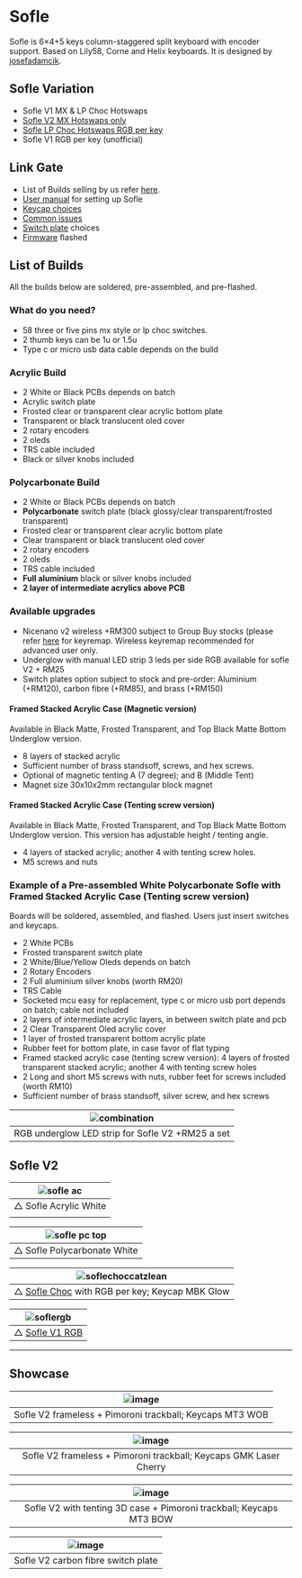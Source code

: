 # Sofle

Sofle is 6×4+5 keys column-staggered split keyboard with encoder support. Based on Lily58, Corne and Helix keyboards. It is designed by [josefadamcik](https://github.com/josefadamcik/SofleKeyboard). 

## Sofle Variation
- Sofle V1 MX & LP Choc Hotswaps
- [Sofle V2 MX Hotswaps only](https://github.com/superxc3/xcmkb/tree/main/list%20of%20items/list%20of%20keyboards/60percent/sofle)
- [Sofle LP Choc Hotswaps RGB per key](https://github.com/superxc3/xcmkb/tree/main/list%20of%20items/list%20of%20keyboards/60percent/sofle/sofle%20choc)
- Sofle V1 RGB per key (unofficial)

## Link Gate
- List of Builds selling by us refer [here](https://github.com/superxc3/xcmkb/blob/main/list%20of%20items/list%20of%20keyboards/60percent/sofle/readme.md#list-of-builds).
- [User manual](https://github.com/superxc3/xcmkb/blob/main/list%20of%20items/list%20of%20keyboards/60percent/sofle/user%20manual.md) for setting up Sofle
- [Keycap choices](https://github.com/superxc3/xcmkb/blob/main/list%20of%20guide/keycap.md)
- [Common issues](https://github.com/superxc3/xcmkb/blob/main/list%20of%20guide/common%20issues.md)
- [Switch plate](https://github.com/superxc3/xcmkb/blob/main/list%20of%20guide/switch%20plate.md) choices 
- [Firmware](https://github.com/superxc3/xcmkb/tree/main/list%20of%20items/list%20of%20keyboards/60percent/sofle/sofle%20v1%20%26%20v2%20mx/firmware) flashed

## List of Builds
All the builds below are soldered, pre-assembled, and pre-flashed. 

### What do you need?
- 58 three or five pins mx style or lp choc switches. 
- 2 thumb keys can be 1u or 1.5u
- Type c or micro usb data cable depends on the build

### Acrylic Build 
- 2 White or Black PCBs depends on batch
- Acrylic switch plate
- Frosted clear or transparent clear acrylic bottom plate
- Transparent or black translucent oled cover
- 2 rotary encoders
- 2 oleds
- TRS cable included
- Black or silver knobs included

### Polycarbonate Build
- 2 White or Black PCBs depends on batch
- **Polycarbonate** switch plate (black glossy/clear transparent/frosted transparent)
- Frosted clear or transparent clear acrylic bottom plate
- Clear transparent or black translucent oled cover
- 2 rotary encoders
- 2 oleds
- TRS cable included
- **Full aluminium** black or silver knobs included
- **2 layer of intermediate acrylics above PCB**

### Available upgrades
- Nicenano v2 wireless +RM300 subject to Group Buy stocks (please refer [here](https://github.com/superxc3/xcmkb/blob/main/list%20of%20guide/key%20remap.md) for keyremap. Wireless keyremap recommended for advanced user only.
- Underglow with manual LED strip 3 leds per side RGB available for sofle V2 + RM25
- Switch plates option subject to stock and pre-order: Aluminium (+RM120), carbon fibre (+RM85), and brass (+RM150) 

#### Framed Stacked Acrylic Case (Magnetic version)
Available in Black Matte, Frosted Transparent, and Top Black Matte Bottom Underglow version. 
- 8 layers of stacked acrylic
- Sufficient number of brass standsoff, screws, and hex screws.
- Optional of magnetic tenting A (7 degree); and B (Middle Tent)
- Magnet size 30x10x2mm rectangular block magnet

#### Framed Stacked Acrylic Case (Tenting screw version)
Available in Black Matte, Frosted Transparent, and Top Black Matte Bottom Underglow version. This version has adjustable height / tenting angle. 
- 4 layers of stacked acrylic; another 4 with tenting screw holes.
- M5 screws and nuts

### Example of a Pre-assembled White Polycarbonate Sofle with Framed Stacked Acrylic Case (Tenting screw version)
Boards will be soldered, assembled, and flashed. Users just insert switches and keycaps. 
- 2 White PCBs 
- Frosted transparent switch plate
- 2 White/Blue/Yellow Oleds depends on batch
- 2 Rotary Encoders
- 2 Full aluminium silver knobs (worth RM20)
- TRS Cable
- Socketed mcu easy for replacement, type c or micro usb port depends on batch; cable not included
- 2 layers of intermediate acrylic layers, in between switch plate and pcb
- 2 Clear Transparent Oled acrylic cover
- 1 layer of frosted transparent bottom acrylic plate
- Rubber feet for bottom plate, in case favor of flat typing
- Framed stacked acrylic case (tenting screw version): 4 layers of frosted transparent stacked acrylic; another 4 with tenting screw holes
- 2 Long and short M5 screws with nuts, rubber feet for screws included (worth RM10)
- Sufficient number of brass standsoff, silver screw, and hex screws

| ![combination](https://user-images.githubusercontent.com/79617315/161410505-1d261d47-2922-468c-a2a3-dfb9c18d3d5f.jpg)|
|:--:|
| RGB underglow LED strip for Sofle V2 +RM25 a set |


## Sofle V2

|![sofle ac](https://user-images.githubusercontent.com/79617315/155830744-f10a3497-5c43-4f61-b2b8-6554c79795bf.jpg)|
|:--:|
|△ Sofle Acrylic White|
||

|![sofle pc top](https://user-images.githubusercontent.com/79617315/150795645-335d8b2d-b8e9-4630-9102-336ef35f1541.jpg)|
|:--:|
|△ Sofle Polycarbonate White|


|![soflechoccatzlean](https://user-images.githubusercontent.com/79617315/160728724-0c4f08ff-d0ea-4630-b50b-bb1991c63f93.jpg)|
|:--:|
| △ [Sofle Choc](https://github.com/superxc3/xcmkb/tree/main/list%20of%20items/list%20of%20keyboards/60percent/sofle/sofle%20choc) with RGB per key; Keycap MBK Glow |


|![soflergb](https://user-images.githubusercontent.com/79617315/160728817-f9e957b5-0942-49c8-bdd0-9213f0545047.jpg)|
|:--:|
| △ [Sofle V1 RGB](https://github.com/superxc3/xcmkb/tree/main/list%20of%20items/list%20of%20keyboards/60percent/sofle/soflev1rgb) |

---
## Showcase
|![image](https://user-images.githubusercontent.com/79617315/160729006-51849881-6af1-41ab-8eec-f71ced299eb5.png)|
|:--:|
|Sofle V2 frameless + Pimoroni trackball; Keycaps MT3 WOB|

|![image](https://user-images.githubusercontent.com/79617315/158513843-eaea3817-c09c-46bc-a7b7-cbb505b76633.png)|
|:--:|
|Sofle V2 frameless + Pimoroni trackball; Keycaps GMK Laser Cherry |

|![image](https://user-images.githubusercontent.com/79617315/158512971-417c05b6-50f4-4ac1-b339-d81ff050f716.png)|
|:--:|
|Sofle V2 with tenting 3D case + Pimoroni trackball; Keycaps MT3 BOW |

|![image](https://user-images.githubusercontent.com/79617315/160728223-b2fcba74-08fb-4504-8ee6-83e5dbcc14e1.png)|
|:--:|
|Sofle V2 carbon fibre switch plate|
